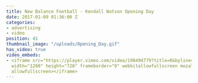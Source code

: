 ```yaml
---
title: New Balance Football - Kendall Watson Opening Day
date: 2017-01-09 01:36:00 Z
categories:
- advertising
- video
position: 41
thumbnail_image: "/uploads/Opening_Day.gif"
has_video: true
video_embeds:
- <iframe src="https://player.vimeo.com/video/198494779?title=0&byline=0&portrait=0"
  width="1280" height="720" frameborder="0" webkitallowfullscreen mozallowfullscreen
  allowfullscreen></iframe>
---
```


